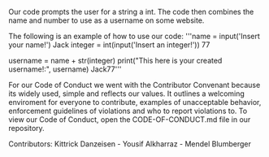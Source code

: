 Our code prompts the user for a string a int.
The code then combines the name and number to use as a username on some website.

The following is an example of how to use our code:
'''name = input('Insert your name!')
Jack
integer = int(input('Insert an integer!')) 
77

username = name + str(integer) 
print("This here is your created username!:", username)
Jack77'''

For our Code of Conduct we went with the Contributor Convenant because its widely used, simple and reflects our values. It outlines a welcoming enviroment for everyone to contribute, examples of unacceptable behavior, enforcement guidelines of violations and who to report violations to. To view our Code of Conduct, open the CODE-OF-CONDUCT.md file in our repository. 

Contributors: Kittrick Danzeisen - Yousif Alkharraz - Mendel Blumberger
